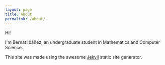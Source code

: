```yaml
---
layout: page
title: About
permalink: /about/
---
```

Hi!

I'm Bernat Ibáñez, an undergraduate student in Mathematics and Computer Science.

This site was made using the awesome [Jekyll](https://jekyllrb.com/) static site generator.

